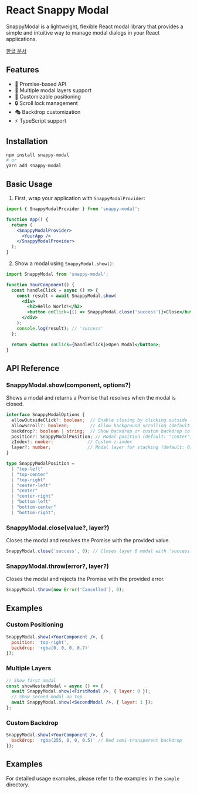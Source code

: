 # React Snappy Modal

SnappyModal is a lightweight, flexible React modal library that provides a simple and intuitive way to manage modal dialogs in your React applications.

[한글 문서](./README.ko.md)

## Features

- 🚀 Promise-based API
- 🎯 Multiple modal layers support
- 🎨 Customizable positioning
- 🔒 Scroll lock management
- 🎭 Backdrop customization
- ⚡ TypeScript support

## Installation

```bash
npm install snappy-modal
# or
yarn add snappy-modal
```

## Basic Usage

1. First, wrap your application with `SnappyModalProvider`:

```jsx
import { SnappyModalProvider } from 'snappy-modal';

function App() {
  return (
    <SnappyModalProvider>
      <YourApp />
    </SnappyModalProvider>
  );
}
```

2. Show a modal using `SnappyModal.show()`:

```jsx
import SnappyModal from 'snappy-modal';

function YourComponent() {
  const handleClick = async () => {
    const result = await SnappyModal.show(
      <div>
        <h2>Hello World!</h2>
        <button onClick={() => SnappyModal.close('success')}>Close</button>
      </div>
    );
    console.log(result); // 'success'
  };

  return <button onClick={handleClick}>Open Modal</button>;
}
```

## API Reference

### SnappyModal.show(component, options?)

Shows a modal and returns a Promise that resolves when the modal is closed.

```typescript
interface SnappyModalOptions {
  allowOutsideClick?: boolean;  // Enable closing by clicking outside (default: true)
  allowScroll?: boolean;        // Allow background scrolling (default: false)
  backdrop?: boolean | string;  // Show backdrop or custom backdrop color (default: true)
  position?: SnappyModalPosition; // Modal position (default: "center")
  zIndex?: number;             // Custom z-index
  layer?: number;              // Modal layer for stacking (default: 0)
}

type SnappyModalPosition =
  | "top-left"
  | "top-center"
  | "top-right"
  | "center-left"
  | "center"
  | "center-right"
  | "bottom-left"
  | "bottom-center"
  | "bottom-right";
```

### SnappyModal.close(value?, layer?)

Closes the modal and resolves the Promise with the provided value.

```typescript
SnappyModal.close('success', 0); // Closes layer 0 modal with 'success' value
```

### SnappyModal.throw(error?, layer?)

Closes the modal and rejects the Promise with the provided error.

```typescript
SnappyModal.throw(new Error('Cancelled'), 0);
```

## Examples

### Custom Positioning

```jsx
SnappyModal.show(<YourComponent />, {
  position: 'top-right',
  backdrop: 'rgba(0, 0, 0, 0.7)'
});
```

### Multiple Layers

```jsx
// Show first modal
const showNestedModal = async () => {
  await SnappyModal.show(<FirstModal />, { layer: 0 });
  // Show second modal on top
  await SnappyModal.show(<SecondModal />, { layer: 1 });
};
```

### Custom Backdrop

```jsx
SnappyModal.show(<YourComponent />, {
  backdrop: 'rgba(255, 0, 0, 0.5)' // Red semi-transparent backdrop
});
```

## Examples

For detailed usage examples, please refer to the examples in the `sample` directory.